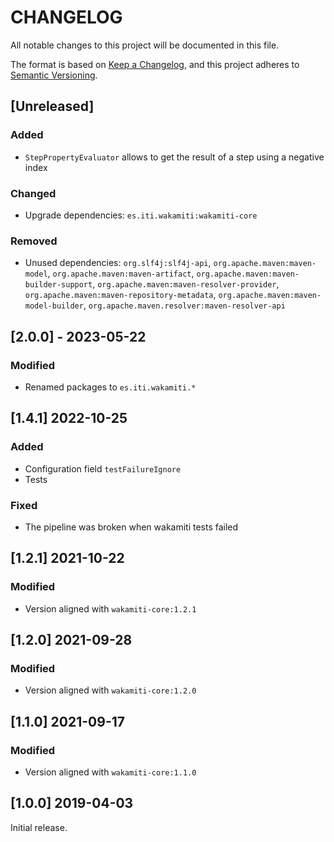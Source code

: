 # CHANGELOG


All notable changes to this project will be documented in this file.

The format is based on [Keep a Changelog][1],
and this project adheres to [Semantic Versioning][2].

## [Unreleased]

### Added
- `StepPropertyEvaluator` allows to get the result of a step using a negative index

### Changed
- Upgrade dependencies: `es.iti.wakamiti:wakamiti-core`

### Removed
- Unused dependencies: `org.slf4j:slf4j-api`, `org.apache.maven:maven-model`, `org.apache.maven:maven-artifact`, 
`org.apache.maven:maven-builder-support`, `org.apache.maven:maven-resolver-provider`, 
`org.apache.maven:maven-repository-metadata`, `org.apache.maven:maven-model-builder`, 
`org.apache.maven.resolver:maven-resolver-api`

## [2.0.0] - 2023-05-22

### Modified
- Renamed packages to ```es.iti.wakamiti.*```

## [1.4.1] 2022-10-25

### Added
- Configuration field `testFailureIgnore`
- Tests

### Fixed
- The pipeline was broken when wakamiti tests failed

## [1.2.1] 2021-10-22

### Modified
- Version aligned with `wakamiti-core:1.2.1`

## [1.2.0] 2021-09-28

### Modified
- Version aligned with `wakamiti-core:1.2.0`

## [1.1.0] 2021-09-17

### Modified
- Version aligned with `wakamiti-core:1.1.0`

## [1.0.0] 2019-04-03

Initial release.  


[1]: <https://keepachangelog.com/en/1.0.0/>
[2]: <https://semver.org>